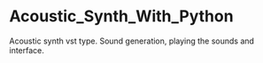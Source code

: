 # Acoustic_Synth_With_Python
Acoustic synth vst type. Sound generation, playing the sounds and interface.
